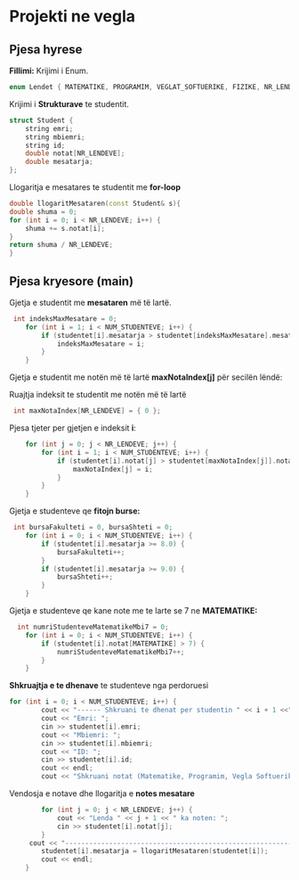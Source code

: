 # Projekti ne vegla
## Pjesa hyrese
**Fillimi:** Krijimi i Enum.
```cpp
enum Lendet { MATEMATIKE, PROGRAMIM, VEGLAT_SOFTUERIKE, FIZIKE, NR_LENDEVE };
```
Krijimi i **Strukturave** te studentit.
```cpp
struct Student {
    string emri;
    string mbiemri;
    string id;
    double notat[NR_LENDEVE];
    double mesatarja;
};
```
Llogaritja e mesatares te studentit me **for-loop**
```cpp
double llogaritMesataren(const Student& s){
double shuma = 0;
for (int i = 0; i < NR_LENDEVE; i++) {
    shuma += s.notat[i];
}
return shuma / NR_LENDEVE;
}
```
##
## Pjesa kryesore (main)
Gjetja e studentit me **mesataren** më të lartë.
```cpp
 int indeksMaxMesatare = 0;
    for (int i = 1; i < NUM_STUDENTEVE; i++) {
        if (studentet[i].mesatarja > studentet[indeksMaxMesatare].mesatarja) {
            indeksMaxMesatare = i;
        }
    }
```
Gjetja e studentit me notën më të lartë **maxNotaIndex[j]** për secilën lëndë:

Ruajtja indeksit te studentit me notën më të lartë
```cpp
 int maxNotaIndex[NR_LENDEVE] = { 0 };
```
Pjesa tjeter per gjetjen e indeksit **i**:
```cpp
    for (int j = 0; j < NR_LENDEVE; j++) {
        for (int i = 1; i < NUM_STUDENTEVE; i++) {
            if (studentet[i].notat[j] > studentet[maxNotaIndex[j]].notat[j]) {
                maxNotaIndex[j] = i;
            }
        }
    }
```
Gjetja e studenteve qe **fitojn burse:**
```cpp
 int bursaFakulteti = 0, bursaShteti = 0;
    for (int i = 0; i < NUM_STUDENTEVE; i++) {
        if (studentet[i].mesatarja >= 8.0) {
            bursaFakulteti++;
        }
        if (studentet[i].mesatarja >= 9.0) {
            bursaShteti++;
        }
    }
```
Gjetja e studenteve qe kane note me te larte se 7 ne **MATEMATIKE:**
```cpp
  int numriStudenteveMatematikeMbi7 = 0;
    for (int i = 0; i < NUM_STUDENTEVE; i++) {
        if (studentet[i].notat[MATEMATIKE] > 7) {
            numriStudenteveMatematikeMbi7++;
        }
    }
```
**Shkruajtja e te dhenave** te studenteve nga perdoruesi
```cpp
for (int i = 0; i < NUM_STUDENTEVE; i++) {
        cout << "------ Shkruani te dhenat per studentin " << i + 1 <<" ------\n\n";
        cout << "Emri: ";
        cin >> studentet[i].emri;
        cout << "Mbiemri: ";
        cin >> studentet[i].mbiemri;
        cout << "ID: ";
        cin >> studentet[i].id;
        cout << endl;
        cout << "Shkruani notat (Matematike, Programim, Vegla Softuerike, Fizike): "<<endl;
```
Vendosja e notave dhe llogaritja e **notes mesatare**
```cpp
        for (int j = 0; j < NR_LENDEVE; j++) {
            cout << "Lenda " << j + 1 << " ka noten: ";
            cin >> studentet[i].notat[j];
        }
     cout << "-----------------------------------------------------------\n";
        studentet[i].mesatarja = llogaritMesataren(studentet[i]);
        cout << endl;
    }

   
```
